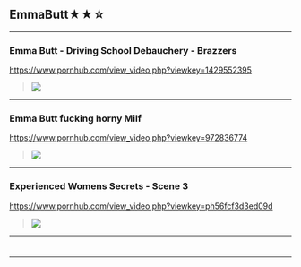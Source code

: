 ## EmmaButt★★☆
---
### Emma Butt - Driving School Debauchery - Brazzers
https://www.pornhub.com/view_video.php?viewkey=1429552395
>![](https://ci.phncdn.com/videos/201312/16/20963461/original/(m=ecuKGgaaaa)(mh=pl63NuX1b_7nuOoj)0.jpg)
---
### Emma Butt fucking horny Milf
https://www.pornhub.com/view_video.php?viewkey=972836774
>![](https://ci.phncdn.com/videos/201303/20/10656301/original/(m=ecuKGgaaaa)(mh=MopWGrgVlsJq3ceh)11.jpg)
---
### Experienced Womens Secrets - Scene 3
https://www.pornhub.com/view_video.php?viewkey=ph56fcf3d3ed09d
>![](https://ci.phncdn.com/videos/201603/31/72512422/original/(m=ecuKGgaaaa)(mh=pM3Uj6vyOuh_JOwh)12.jpg)
---
### 

>![]()
---
### 

>![]()
